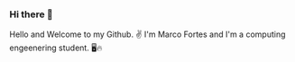 ### Hi there 👋
Hello and Welcome to my Github. ✌️ 
I'm Marco Fortes and I'm a computing engeenering student. 🖥️🔥
